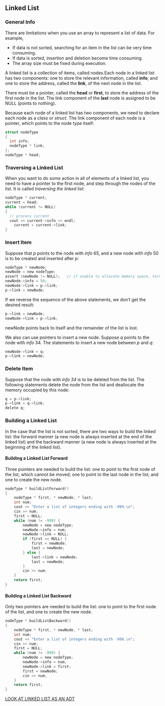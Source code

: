 ## Linked List
### General Info
There are limitations when you use an array to represent a list of data.  For example,
-	If data is not sorted, searching for an item in the list can be very time consuming.
-	If data is sorted, insertion and deletion become time consuming.
-	The array size must be fixed during execution.

A linked list is a collection of items, called nodes.Each node in a linked list has two 
components: one to store the relevant information, called **info**; and one to store the address, 
called the **link**, of the next node in the list.

There must be a pointer, called the **head** or **first**, to store the address of the first node 
in the list. The link component of the **last** node is assigned to be NULL (points to nothing).

Because each node of a linked list has two components, we need to declare each node as a *class*
or *struct*.  The link component of each node is a pointer, which points to the node type itself:
```c
struct nodeType
{
  int info;
  nodeType * link;
};
nodeType * head;
```
### Traversing a Linked List
When you want to do some action in all of elements of a linked list, you need to have a pointer to 
the first node, and step through the nodes of the list.  It is called *traversing the linked list*:
```c
nodeType * current;
current = head;
while (current != NULL)
{
  // process current
  cout << current->info << endl;
	current = current->link;
}
```
### Insert Item
Suppose that *p* points to the node with *info* 65, and a new node with *info* 50 is to be created 
and inserted after *p*:
```c
nodeType * newNode;
newNode = new nodeType;
assert (newNode != NULL);	// if unable to allocate memory space, terminate the program
newNode->info = 50;
newNode->link = p->link;
p->link = newNode;
```
If we reverse the sequence of the above statements, we don’t get the desired result:
```c
p->link = newNode;
newNode->link = p->link;
```
newNode points back to itself and the remainder of the list is lost.  

We also can use pointers to insert a new node.  Suppose *q* points to the node with *info* 34. The statements 
to insert a new node between *p* and *q*:
```c
newNode->link = q;
p->link = newNode;
```
### Delete Item
Suppose that the node with *info 34* is to be deleted from the list.  The following statements delete the 
node from the list and deallocate the memory occupied by this node:
```c	
q = p->link;
p->link = q->link;
delete q;
```
### Building a Linked List
In the case that the list is not sorted, there are two ways to build the linked list: the forward manner 
(a new node is always inserted at the end of the linked list) and the backward manner (a new node is 
always inserted at the beginning of the linked list).
#### Building a Linked List Forward
Three pointers are needed to build the list: one to point to the first node of the list, which cannot be
moved; one to point to the last node in the list; and one to create the new node.
```c
nodeType * buildListForward()
{
	nodeType * first, * newNode, * last;
	int num;
	cout << "Enter a list of integers ending with -999.\n";
	cin >> num;
	first = NULL;
	while (num != -999) {
		newNode = new nodeType;
		newNode->info = num;
		newNode->link = NULL;
		if (first == NULL) {
			first = newNode;
			last = newNode;
		} else {
			last->link = newNode;
			last = newNode;
		}
		cin >> num;
	}
	return first;
}
```
#### Building a Linked List Backward
Only two pointers are needed to build the list: one to point to the first node of the list, and one to create the new node.
```c
nodeType * buildListBackward()
{
	nodeType * first, * newNode, * last;
	int num;
	cout << "Enter a list of integers ending with -999.\n";
	cin >> num;
	first = NULL;
	while (num != -999) {
		newNode = new nodeType;
		newNode->info = num;
		newNode->link = first;
		first = newNode;		
		cin >> num;
	}
	return first;
}
```
[LOOK AT LINKED LIST AS AN ADT](https://github.com/vgorbic1/Tutorials/edit/master/C-plus-plus/linked-list-adt.md) 

